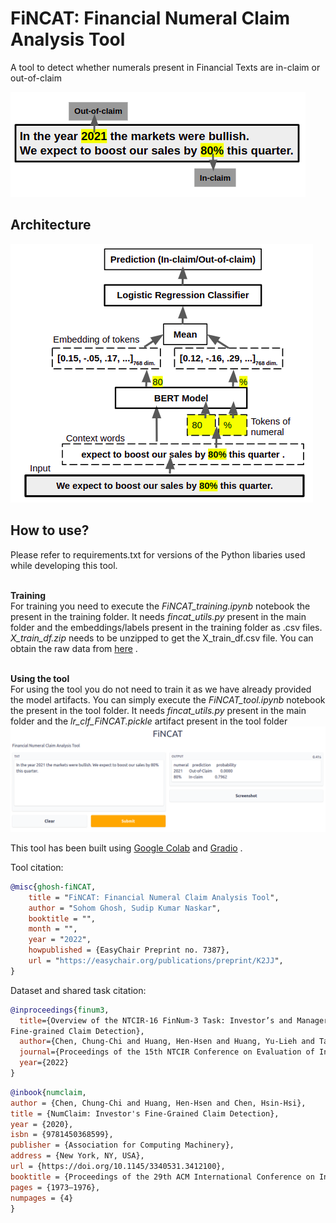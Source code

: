 # FiNCAT: Financial Numeral Claim Analysis Tool

A tool to detect whether numerals present in Financial Texts are in-claim or out-of-claim

![alt text](https://github.com/sohomghosh/FiNCAT_Financial_Numeral_Claim_Analysis_Tool/blob/main/FiNCAT_intro.png)

## Architecture
![alt text](https://github.com/sohomghosh/FiNCAT_Financial_Numeral_Claim_Analysis_Tool/blob/main/system-diagram.png)

## How to use? <br>

Please refer to requirements.txt for versions of the Python libaries used while developing this tool.

<br>**Training**<br>
For training you need to execute the *FiNCAT_training.ipynb* notebook the present in the training folder. It needs *fincat_utils.py* present in the main folder and the embeddings/labels present in the training folder as .csv files. *X_train_df.zip* needs to be unzipped to get the X_train_df.csv file. You can obtain the raw data from [here](https://sites.google.com/nlg.csie.ntu.edu.tw/finnum3/data) .<br>

<br>**Using the tool**<br>
For using the tool you do not need to train it as we have already provided the model artifacts. You can simply execute the *FiNCAT_tool.ipynb* notebook the present in the tool folder. It needs *fincat_utils.py* present in the main folder and the *lr_clf_FiNCAT.pickle* artifact present in the tool folder
![alt text](https://github.com/sohomghosh/FiNCAT_Financial_Numeral_Claim_Analysis_Tool/blob/main/FiNCAT.png)

This tool has been built using [Google Colab](https://colab.research.google.com/) and [Gradio](https://gradio.app/) .

Tool citation:
```bibtex 
@misc{ghosh-fiNCAT,
    title = "FiNCAT: Financial Numeral Claim Analysis Tool",
    author = "Sohom Ghosh, Sudip Kumar Naskar",
    booktitle = "",
    month = "",
    year = "2022",
    howpublished = {EasyChair Preprint no. 7387},
    url = "https://easychair.org/publications/preprint/K2JJ",
}
```

Dataset and shared task citation:
```bibtex
@inproceedings{finum3,
  title={Overview of the NTCIR-16 FinNum-3 Task: Investor’s and Manager’s 
Fine-grained Claim Detection},
  author={Chen, Chung-Chi and Huang, Hen-Hsen and Huang, Yu-Lieh and Takamura, Hiroya and Chen, Hsin-Hsi},
  journal={Proceedings of the 15th NTCIR Conference on Evaluation of Information Access Technologies, Tokyo Japan},
  year={2022}
}
```

```bibtex 
@inbook{numclaim,
author = {Chen, Chung-Chi and Huang, Hen-Hsen and Chen, Hsin-Hsi},
title = {NumClaim: Investor's Fine-Grained Claim Detection},
year = {2020},
isbn = {9781450368599},
publisher = {Association for Computing Machinery},
address = {New York, NY, USA},
url = {https://doi.org/10.1145/3340531.3412100},
booktitle = {Proceedings of the 29th ACM International Conference on Information &amp; Knowledge Management},
pages = {1973–1976},
numpages = {4}
}
```
